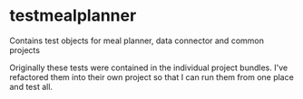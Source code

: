 # testmealplanner
Contains test objects for meal planner, data connector and common projects

Originally these tests were contained in the individual project bundles. I've refactored them into their own project so that I can 
run them from one place and test all. 
